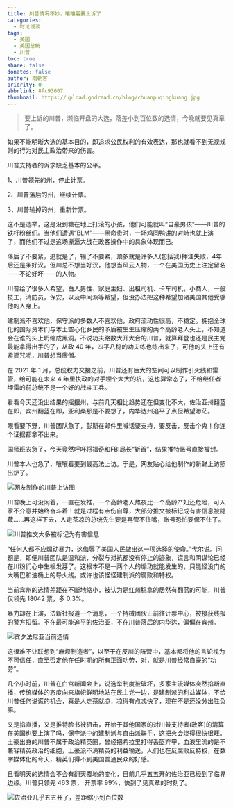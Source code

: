 ```yaml
---
title: 川普情况不妙，嚷嚷着要上诉了
categories:
  - 时论浅谈
tags:
  - 美国
  - 美国总统
  - 川普
toc: true
share: false
donates: false
author: 南朝客
priority: 0
abbrlink: 8fc93607
thumbnail: https://upload.godread.cn/blog/chuanpuqingkuang.jpg
---
```


> 要上诉的川普，濒临开盘的大选，落差小到百位数的选情，今晚就要见真章了。

<!-- more -->

如果不能明晰大选的基本目的，即追求公民权利的有效表达，那也就看不到无视规则的行为对民主政治带来的伤害。



川普支持者的诉求缺乏基本的公平。

1、川普领先的州，停止计票。

2、川普落后的州，继续计票。

3、川普输掉的州，重新计票。



这不是选举，这是没到糖在地上打滚的小孩，他们可能就叫“自豪男孩”——川普的铁杆粉丝们。当他们遭遇“BLM”——黑命贵时，一场鸡同鸭讲的对峙也就上演了，而他们不过是这场撕逼大战在政客操作中的具象体现而已。



落后了不要紧，追就是了，输了不要紧，顶多就是许多人(包括我)押注失败，4年后还是条好汉。但川总不想当好汉，他想当风云人物，一个在美国历史上注定留名——不论好坏——的人物。



川普给了很多人希望，白人男性、家庭主妇、出租司机、卡车司机，小商人，一般技工，消防员，保安，以及中间派等希望，但没办法把这种希望加诸美国其他受够他的人身上。



建制派不喜欢他，保守派的多数人不喜欢他，政府流动性很高，不稳定。拥抱全球化的国际资本们与本土空心化乡民的矛盾被生生压缩的两个高龄老人头上，不知道会在谁的头上坍缩成黑洞。不说功夫路数大开大合的川普，就算拜登也还是民主党最能拿得出手的了，从政 40 年，四平八稳的功夫练也练出来了，可他的头上还有紧㧜咒呢，川普想当唐僧。



在 2021 年 1 月，总统权力交接之前，川普还有巨大的空间可以制作引火线和雷管，给可能在未来 4 年里执政的对手埋个大大的坑，这也算常态了，不给继任者埋雷的前总统不是一个好的战斗工兵。



看看今天还没出结果的摇摆州，与前几天相比趋势还在但变化不大，佐治亚州翻蓝在即，宾州翻蓝在即，亚利桑那是不要想了，内华达州追平了点但希望渺茫。



眼看要下野，川普团队急了，彭斯在邮件里喊话要支持，要反击，反击个鬼！你连个证据都拿不出来。



国师班农急了，今天竟然呼吁将福奇和FBI局长“斩首”，结果推特账号直接被封。



川普本人也急了，嚷嚷着要到最高法上访。于是，网友贴心给他制作的新鲜上访照出炉了。

![网友制作的川普上访图](https://upload.godread.cn/blog/chuanpuqingkuang_01.JPG)

川普晚上可没闲着，一直在发推，一个高龄老人熬夜比一个高龄产妇还危险，可人家不介意并始终奋斗着！就是过程有点伤自尊，大部分推文被标记成有害信息被隐藏......再这样下去，人走茶凉的总统先生要是再管不住嘴，账号恐怕要保不住了。

![川普推文大多被标记为有害信息](https://upload.godread.cn/blog/chuanpuqingkuang_02.JPG)

“任何人都不应煽动暴力，这侮辱了美国人民做出这一项选择的使命。”弋尔说。问题是，即便川普团队是温和派，分裂与对抗都没有停止的迹象，谎言和阴谋论已经在川粉们心中生根发芽了。这根本不是一两个人的煽动就能发生的，只能怪没门的大嘴巴和油桶上的导火线。或许也该怪怪建制派的腐败和特权。



<p class="text-blue">当前宾州的选情差距在不断地缩小，被认为是红州稳拿的居然有翻蓝的可能，川普仅领先 18042 票，多 0.3%。</p>



暴力却在上演，法新社报道一个消息，一个持械团伙正前往计票中心，被接获线报的警方扣留。不在最可能追平的佐治亚，不在川普落后的内华达，偏偏在宾州。

![宾夕法尼亚当前选情](https://upload.godread.cn/blog/chuanpuqingkuang_03.jpg)

这很难不让联想到“麻烦制造者”，以至于在反川的阵营中，基本都将他的言论视为不可信任，直至否定他在任时期的所有正面功劳，对，就是川普经常自豪的“功劳”。



几个小时前，川普在白宫新闻会上，说选举制度被破坏，多家主流媒体突然掐断直播，传统媒体的态度向来旗帜鲜明地站在民主党一边，是建制派的利益媒体，不给川普任何说谎的机会，真是人走茶就凉，凉得有点忒快了，现在不是还没分出胜负嘛。



又是掐直播，又是推特脸书被狙击，<span class="text-blue">开始于其他国家的对川普支持者(政客)的清算在美国也要上演了吗，保守派中的建制派与自由派联手，这把火会烧得很快很旺。</span>土豪出身的川普不属于政治精英圈，曾经把希拉里打得丢盔弃甲，<span class="text-blue">血液里流的是不兼容精英政治的细胞，土豪派不满精英的利益输送，人们也在反腐败反特权，在数字媒体化的今天，精英们得不到美国普通民众的好感。</span>



且看明天的选情会不会有翻天覆地的变化，目前几乎五五开的佐治亚已经到了临界边缘。川普只领先 463 票， 开票率 99%，快到了见真章的时刻了。

![佐治亚几乎五五开了，差距缩小到百位数](https://upload.godread.cn/blog/chuanpuqingkuang_04.jpg)
